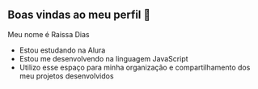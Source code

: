## Boas vindas ao meu perfil 💙 

Meu nome é Raissa Dias 

- Estou estudando na Alura
- Estou me desenvolvendo na linguagem JavaScript
- Utilizo esse espaço para minha organização e compartilhamento dos meu projetos desenvolvidos
